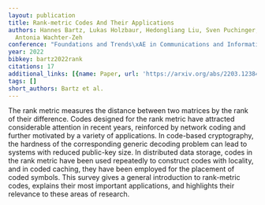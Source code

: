 ```yaml
---
layout: publication
title: Rank-metric Codes And Their Applications
authors: Hannes Bartz, Lukas Holzbaur, Hedongliang Liu, Sven Puchinger, Julian Renner,
  Antonia Wachter-Zeh
conference: "Foundations and Trends\xAE in Communications and Information Theory"
year: 2022
bibkey: bartz2022rank
citations: 17
additional_links: [{name: Paper, url: 'https://arxiv.org/abs/2203.12384'}]
tags: []
short_authors: Bartz et al.
---
```

The rank metric measures the distance between two matrices by the rank of
their difference. Codes designed for the rank metric have attracted
considerable attention in recent years, reinforced by network coding and
further motivated by a variety of applications. In code-based cryptography, the
hardness of the corresponding generic decoding problem can lead to systems with
reduced public-key size. In distributed data storage, codes in the rank metric
have been used repeatedly to construct codes with locality, and in coded
caching, they have been employed for the placement of coded symbols. This
survey gives a general introduction to rank-metric codes, explains their most
important applications, and highlights their relevance to these areas of
research.